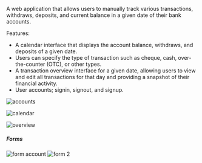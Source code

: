 A web application that allows users to manually track various transactions, withdraws, deposits, and current balance in a given date of their bank accounts. 

Features:
- A calendar interface that displays the account balance, withdraws, and deposits of a given date.
- Users can specify the type of transaction such as cheque, cash, over-the-counter (OTC), or other types.
- A transaction overview interface for a given date, allowing users to view and edit all transactions for that day and providing a snapshot of their financial activity.
- User accounts; signin, signout, and signup.

  
![accounts](https://github.com/user-attachments/assets/d9afe5d4-4673-46b1-a3cc-49d882fbc9d4)

![calendar](https://github.com/user-attachments/assets/72754168-f921-4c96-b404-128c084c5524)

![overview](https://github.com/user-attachments/assets/a0429441-fc38-481b-8050-9402112cb164)

##### Forms
![form account](https://github.com/user-attachments/assets/8d2ea27d-85b8-400e-9e7c-42779222955e)
![form 2](https://github.com/user-attachments/assets/3c2cc435-31b5-445e-b78e-b026e347b65f)



